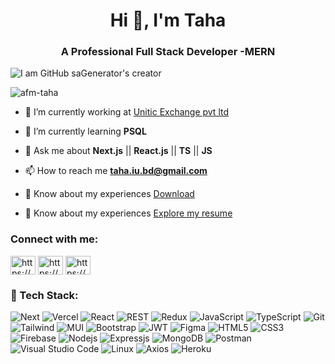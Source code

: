 
<h1 align="center">Hi 👋, I'm Taha</h1>
<h3 align="center">A Professional Full Stack Developer -MERN</h3>

![I am GitHub saGenerator's creator](https://bluex.vercel.app/_next/image?url=%2Facd.gif&w=1920&q=75)

<p align="left"> <img src="https://komarev.com/ghpvc/?username=afm-taha&label=Profile%20views&color=0e75b6&style=flat" alt="afm-taha" /> </p>




- 🔭 I’m currently working at [Unitic Exchange pvt ltd](https://uniticexchange.com/) 
- 🌱 I’m currently learning **PSQL**

- 💬 Ask me about **Next.js** || **React.js** || **TS** || **JS**

- 📫 How to reach me **taha.iu.bd@gmail.com**
  
- 📄 Know about my experiences [Download](https://drive.google.com/drive/folders/1emZgV4i0lloaBgJZOg3DeVVw_AHch3Xw?usp=drive_link)

- 📄 Know about my experiences [Explore my resume](https://drive.google.com/file/d/1pLG9dXXaDUk7oLjdgDGLWNsp53vhq304/view?usp=sharing)

<h3 align="left">Connect with me:</h3>
<p align="left">
<a href="https://linkedin.com/in/https://www.linkedin.com/in/md-taha-43949a22a/" target="blank"><img align="center" src="https://raw.githubusercontent.com/rahuldkjain/github-profile-readme-generator/master/src/images/icons/Social/linked-in-alt.svg" alt="https://www.linkedin.com/in/md-taha-43949a22a/" height="30" width="40" /></a>
<a href="https://stackoverflow.com/users/https://stackoverflow.com/users/18383593/taha" target="blank"><img align="center" src="https://raw.githubusercontent.com/rahuldkjain/github-profile-readme-generator/master/src/images/icons/Social/stack-overflow.svg" alt="https://stackoverflow.com/users/18383593/taha" height="30" width="40" /></a>
<a href="https://fb.com/https://www.facebook.com/taha.lm.1f" target="blank"><img align="center" src="https://raw.githubusercontent.com/rahuldkjain/github-profile-readme-generator/master/src/images/icons/Social/facebook.svg" alt="https://www.facebook.com/taha.lm.1f" height="30" width="40" /></a>
</p>

### 🚀 Tech Stack:
![Next](https://img.shields.io/badge/Next-black?style=for-the-badge&logo=next.js&logoColor=white)
![Vercel](https://img.shields.io/badge/Vercel-black?style=for-the-badge&logo=vercel&logoColor=white)
![React](https://img.shields.io/badge/React-20232A?style=for-the-badge&logo=react&logoColor=61DAFB)
![REST](https://img.shields.io/badge/REST_API-1e293b?style=for-the-badge&logo=trpc&logoColor=white)
![Redux](https://img.shields.io/badge/Redux-764abc?style=for-the-badge&logo=redux&logoColor=white)
![JavaScript](https://img.shields.io/badge/JavaScript-F7DF1E?style=for-the-badge&logo=javascript&logoColor=black)
![TypeScript](https://img.shields.io/badge/TypeScript-3178c6?style=for-the-badge&logo=TypeScript&logoColor=white)
![Git](https://img.shields.io/badge/Git-F05032?style=for-the-badge&logo=git&logoColor=white)
![Tailwind](https://img.shields.io/badge/Tailwind-0a9eb5?style=for-the-badge&logo=tailwindcss&logoColor=white)
![MUI](https://img.shields.io/badge/MUI-2482ff?style=for-the-badge&logo=mui&logoColor=white)
![Bootstrap](https://img.shields.io/badge/Bootstrap-7511f6?style=for-the-badge&logo=bootstrap&logoColor=white)
![JWT](https://img.shields.io/badge/JWT-d63aff?style=for-the-badge&logo=zapier&logoColor=white)
![Figma](https://img.shields.io/badge/Figma-FC427B?style=for-the-badge&logo=figma&logoColor=white)
![HTML5](https://img.shields.io/badge/HTML-E34C26?style=for-the-badge&logo=html5&logoColor=white)
![CSS3](https://img.shields.io/badge/CSS-1d81c0?style=for-the-badge&logo=css3&logoColor=white)
![Firebase](https://img.shields.io/badge/firebase-f5820d?style=for-the-badge&logo=firebase&logoColor=white)
![Nodejs](https://img.shields.io/badge/Node_JS-339933?style=for-the-badge&logo=nodedotjs&logoColor=white)
![Expressjs](https://img.shields.io/badge/Express-4e4e4e?style=for-the-badge&logo=express&logoColor=white)
![MongoDB](https://img.shields.io/badge/MongoDB-4EA94B?style=for-the-badge&logo=mongodb&logoColor=white)
![Postman](https://img.shields.io/badge/Postman-ff6c37?style=for-the-badge&logo=postman&logoColor=white)
![Visual Studio Code](https://img.shields.io/badge/VS_Code-0078D4?style=for-the-badge&logo=visual%20studio%20code&logoColor=white)
![Linux](https://img.shields.io/badge/Linux-833471?style=for-the-badge&logo=ubuntu&logoColor=white)
![Axios](https://img.shields.io/badge/Axios-5a29e4?style=for-the-badge&logo=axios&logoColor=white)
![Heroku](https://img.shields.io/badge/Heroku-430098?style=for-the-badge&logo=heroku&logoColor=white)


<!-- ![GRAPHQL](https://img.shields.io/badge/GraphQL-E10098?style=for-the-badge&logo=graphql&logoColor=white) -->
<!-- ![Vue](https://img.shields.io/badge/Vue-083047?style=for-the-badge&logo=vue.js&logoColor=42b883) -->
<!-- ![SASS](https://img.shields.io/badge/Sass-CC6699?style=for-the-badge&logo=sass&logoColor=white) -->
<!-- ![Ant Design](https://img.shields.io/badge/AntD-FC427B?style=for-the-badge&logo=antdesign&logoColor=white) -->
<!-- ![NestJs](https://img.shields.io/badge/Nest_JS-e0234e?style=for-the-badge&logo=nestjs&logoColor=white) -->
 <!-- ![Wordpress](https://img.shields.io/badge/Wordpress-0077B5?style=for-the-badge&logo=wordpress&logoColor=white) -->
 <!-- ![Azure DevOps](https://img.shields.io/badge/Azure_DevOps-0078D4?style=for-the-badge&logo=microsoftazure&logoColor=white) -->
<!-- ![Apollo](https://img.shields.io/badge/Apollo-311c87?style=for-the-badge&logo=apollographql&logoColor=white) -->

<!-- <h3 align="left">Languages and Tools:</h3>
<p align="left"> <a href="https://getbootstrap.com" target="_blank" rel="noreferrer"> <img src="https://raw.githubusercontent.com/devicons/devicon/master/icons/bootstrap/bootstrap-plain-wordmark.svg" alt="bootstrap" width="40" height="40"/> </a> <a href="https://www.w3schools.com/css/" target="_blank" rel="noreferrer"> <img src="https://raw.githubusercontent.com/devicons/devicon/master/icons/css3/css3-original-wordmark.svg" alt="css3" width="40" height="40"/> </a> <a href="https://www.figma.com/" target="_blank" rel="noreferrer"> <img src="https://www.vectorlogo.zone/logos/figma/figma-icon.svg" alt="figma" width="40" height="40"/> </a> <a href="https://firebase.google.com/" target="_blank" rel="noreferrer"> <img src="https://www.vectorlogo.zone/logos/firebase/firebase-icon.svg" alt="firebase" width="40" height="40"/> </a> <a href="https://git-scm.com/" target="_blank" rel="noreferrer"> <img src="https://www.vectorlogo.zone/logos/git-scm/git-scm-icon.svg" alt="git" width="40" height="40"/> </a> <a href="https://heroku.com" target="_blank" rel="noreferrer"> <img src="https://www.vectorlogo.zone/logos/heroku/heroku-icon.svg" alt="heroku" width="40" height="40"/> </a> <a href="https://www.w3.org/html/" target="_blank" rel="noreferrer"> <img src="https://raw.githubusercontent.com/devicons/devicon/master/icons/html5/html5-original-wordmark.svg" alt="html5" width="40" height="40"/> </a> <a href="https://developer.mozilla.org/en-US/docs/Web/JavaScript" target="_blank" rel="noreferrer"> <img src="https://raw.githubusercontent.com/devicons/devicon/master/icons/javascript/javascript-original.svg" alt="javascript" width="40" height="40"/> </a> <a href="https://www.mongodb.com/" target="_blank" rel="noreferrer"> <img src="https://raw.githubusercontent.com/devicons/devicon/master/icons/mongodb/mongodb-original-wordmark.svg" alt="mongodb" width="40" height="40"/> </a> <a href="https://nextjs.org/" target="_blank" rel="noreferrer"> <img src="https://cdn.worldvectorlogo.com/logos/nextjs-2.svg" alt="nextjs" width="40" height="40"/> </a> <a href="https://nodejs.org" target="_blank" rel="noreferrer"> <img src="https://raw.githubusercontent.com/devicons/devicon/master/icons/nodejs/nodejs-original-wordmark.svg" alt="nodejs" width="40" height="40"/> </a> <a href="https://reactjs.org/" target="_blank" rel="noreferrer"> <img src="https://raw.githubusercontent.com/devicons/devicon/master/icons/react/react-original-wordmark.svg" alt="react" width="40" height="40"/> </a> <a href="https://redux.js.org" target="_blank" rel="noreferrer"> <img src="https://raw.githubusercontent.com/devicons/devicon/master/icons/redux/redux-original.svg" alt="redux" width="40" height="40"/> </a> <a href="https://sass-lang.com" target="_blank" rel="noreferrer"> <img src="https://raw.githubusercontent.com/devicons/devicon/master/icons/sass/sass-original.svg" alt="sass" width="40" height="40"/> </a> <a href="https://tailwindcss.com/" target="_blank" rel="noreferrer"> <img src="https://www.vectorlogo.zone/logos/tailwindcss/tailwindcss-icon.svg" alt="tailwind" width="40" height="40"/> </a> <a href="https://www.adobe.com/products/xd.html" target="_blank" rel="noreferrer"> <img src="https://cdn.worldvectorlogo.com/logos/adobe-xd.svg" alt="xd" width="40" height="40"/> </a> </p>
 -->


<!--

<p align="center">
  <img width="60%" src="https://github-readme-streak-stats.herokuapp.com/?user=tahamah&background=0D1117&sideNums=FFFFFF&sideLabels=9A9A9A&currStreakNum=FB8C00&dates=6E6E6E" />
</p>

 -->
